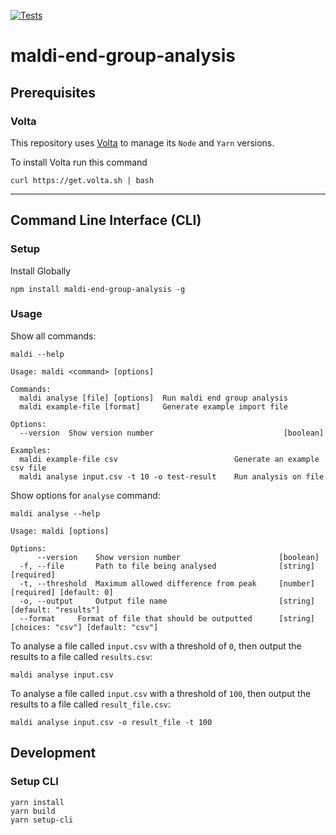 [![Tests](https://github.com/lewis785/maldi-end-group-analysis/actions/workflows/test.yml/badge.svg?branch=main)](https://github.com/lewis785/maldi-end-group-analysis/actions/workflows/test.yml)

# maldi-end-group-analysis

## Prerequisites

### Volta

This repository uses [Volta](https://volta.sh) to manage its `Node` and `Yarn` versions.

To install Volta run this command

```shell script
curl https://get.volta.sh | bash
```

---

## Command Line Interface (CLI)

### Setup

Install Globally

```shell script
npm install maldi-end-group-analysis -g
```

### Usage

Show all commands:

```shell script
maldi --help

Usage: maldi <command> [options]

Commands:
  maldi analyse [file] [options]  Run maldi end group analysis
  maldi example-file [format]     Generate example import file

Options:
  --version  Show version number                             [boolean]

Examples:
  maldi example-file csv                          Generate an example csv file
  maldi analyse input.csv -t 10 -o test-result    Run analysis on file

```

Show options for `analyse` command:

```shell script
maldi analyse --help

Usage: maldi [options]

Options:
      --version    Show version number                      [boolean]
  -f, --file       Path to file being analysed              [string] [required]
  -t, --threshold  Maximum allowed difference from peak     [number] [required] [default: 0]
  -o, --output     Output file name                         [string] [default: "results"]
  --format     Format of file that should be outputted      [string] [choices: "csv"] [default: "csv"]
```

To analyse a file called `input.csv` with a threshold of `0`, then output the results to a file called `results.csv`:

```shell script
maldi analyse input.csv
```

To analyse a file called `input.csv` with a threshold of `100`, then output the results to a file called `result_file.csv`:

```shell script
maldi analyse input.csv -o result_file -t 100
```

## Development

### Setup CLI

```shell script
yarn install
yarn build
yarn setup-cli
```
